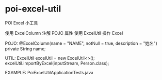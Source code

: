 # poi-excel-util
POI Excel 小工具

使用 ExcelColumn 注解 POJO 属性
使用 ExcelUtil 操作 Excel 

POJO:
@ExcelColumn(name = "NAME", notNull = true, description = "姓名")
private String name;

UTIL:
ExcelUtil<Person> excelUtil = new ExcelUtil<>();
excelUtil.importByExcel(inputStream, Person.class);

EXAMPLE:
PoiExcelUtilApplicationTests.java

